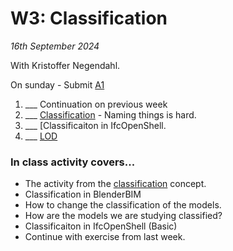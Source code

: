 # W3: Classification

*16th September 2024*

With Kristoffer Negendahl.

On sunday - Submit [A1]

1. ___ Continuation on previous week
2. ___ [Classification] - Naming things is hard.
3. ___ [Classificaiton in IfcOpenShell.
4. ___ [LOD](/Concepts/LOD)

<!--
* Submit [A1](/Assignments/A1) - Excel dashboard. - 17th September
-->

### In class activity covers...

* The activity from the [classification] concept.
* Classification in BlenderBIM
* How to change the classification of the models.
* How are the models we are studying classified?
* Classificaiton in IfcOpenShell (Basic)
* Continue with exercise from last week.


[Classification]: /Concepts/Classification


[A1]: /Assignments/A1
<!--
### Presentation covers....

1. ___ ISO 19650
1. ___ What are the [Roles] of OpenBIM according to [ISO 19650]?
1. ___ Project Team
1. ___ Appointing Party
1. ___ Delivery Team
1. ___ Appointed Party
1. ___ Information Requirements
   * Asset Information Model ([AIM])
   * Asset Information Requirements ([AIR])
   * Building Implementation Plan ([BIP])
   * Employer’s Information Requirements ([EIR​])
   * Master Information Delivery Plan ([MIDP])
   * Organizational Information Requirements ([OIR​])
   * Project Information Model ([PIM])
  
### In class activity covers...

hands on example with ISO 19650, covering:
* [OIR] Organisational Informatioon ,[AIM] Asset Information ,[PIM]
roles of:
* Appointing Party
* Lead Appointed Party
* Appointed Party


We will also help this week with.
* questions about the assignment
* your expectations and motivations for the course.


[Roles]: /Roles/index
[Focus]: /Focus/index
[ISO 19650]: /Concepts/ISO19650
[AIM]: /Concepts/AIM
[AIR]: /Concepts/AIR
[EIR​]: /Concepts/EIR
[MIDP]: /Concepts/MIDP
[OIR​]: /Concepts/OIR
[PIM]: /Concepts/PIM

-->
